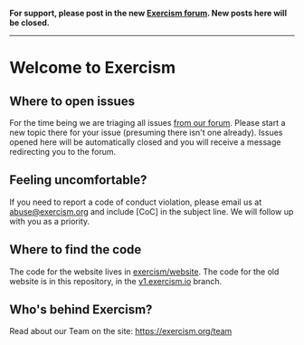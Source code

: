 **For support, please post in the new [Exercism forum](https://forum.exercism.org/c/support/8). New posts here will be closed.**

---

# Welcome to Exercism

## Where to open issues

For the time being we are triaging all issues [from our forum](https://forum.exercism.org). Please start a new topic there for your issue (presuming there isn't one already). Issues opened here will be automatically closed and you will receive a message redirecting you to the forum.

## Feeling uncomfortable?

If you need to report a code of conduct violation, please email us at [abuse@exercism.org](mailto:abuse@exercism.org?subject=%5BCoC%5D) and include \[CoC\] in the subject line. We will follow up with you as a priority.

## Where to find the code

The code for the website lives in [exercism/website](http://github.com/exercism/website).
The code for the old website is in this repository, in the [v1.exercism.io](https://github.com/exercism/exercism/tree/v1.exercism.io) branch.

## Who's behind Exercism?

Read about our Team on the site: https://exercism.org/team
